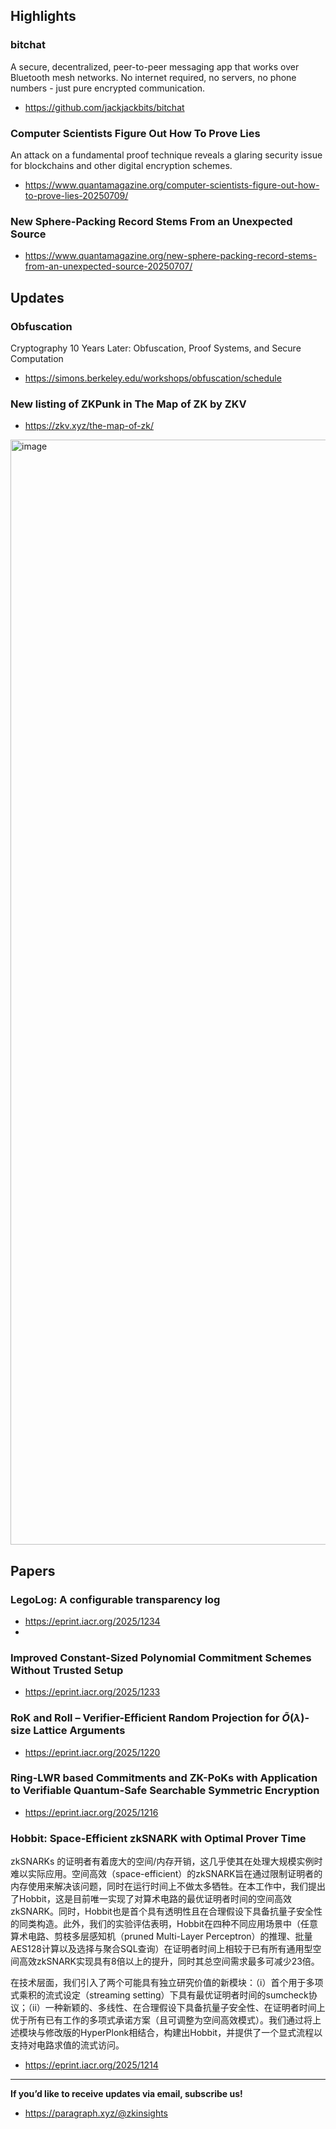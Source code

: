 ## Highlights

### bitchat
A secure, decentralized, peer-to-peer messaging app that works over Bluetooth mesh networks. No internet required, no servers, no phone numbers - just pure encrypted communication.
- <https://github.com/jackjackbits/bitchat>

### Computer Scientists Figure Out How To Prove Lies
An attack on a fundamental proof technique reveals a glaring security issue for blockchains and other digital encryption schemes.
- <https://www.quantamagazine.org/computer-scientists-figure-out-how-to-prove-lies-20250709/>

### New Sphere-Packing Record Stems From an Unexpected Source
- <https://www.quantamagazine.org/new-sphere-packing-record-stems-from-an-unexpected-source-20250707/>

## Updates
### Obfuscation
Cryptography 10 Years Later: Obfuscation, Proof Systems, and Secure Computation
- <https://simons.berkeley.edu/workshops/obfuscation/schedule>

### New listing of ZKPunk in The Map of ZK by ZKV
- <https://zkv.xyz/the-map-of-zk/>
<img width="3796" height="1768" alt="image" src="https://github.com/user-attachments/assets/116c7622-9034-47ce-962c-402b59047711" />

## Papers

### LegoLog: A configurable transparency log
- <https://eprint.iacr.org/2025/1234>
- 
### Improved Constant-Sized Polynomial Commitment Schemes Without Trusted Setup
- <https://eprint.iacr.org/2025/1233>

### RoK and Roll – Verifier-Efficient Random Projection for $\tilde{O}(\lambda)$-size Lattice Arguments
- <https://eprint.iacr.org/2025/1220>

### Ring-LWR based Commitments and ZK-PoKs with Application to Verifiable Quantum-Safe Searchable Symmetric Encryption
- <https://eprint.iacr.org/2025/1216>

### Hobbit: Space-Efficient zkSNARK with Optimal Prover Time
zkSNARKs 的证明者有着庞大的空间/内存开销，这几乎使其在处理大规模实例时难以实际应用。空间高效（space-efficient）的zkSNARK旨在通过限制证明者的内存使用来解决该问题，同时在运行时间上不做太多牺牲。在本工作中，我们提出了Hobbit，这是目前唯一实现了对算术电路的最优证明者时间的空间高效zkSNARK。同时，Hobbit也是首个具有透明性且在合理假设下具备抗量子安全性的同类构造。此外，我们的实验评估表明，Hobbit在四种不同应用场景中（任意算术电路、剪枝多层感知机（pruned Multi-Layer Perceptron）的推理、批量AES128计算以及选择与聚合SQL查询）在证明者时间上相较于已有所有通用型空间高效zkSNARK实现具有8倍以上的提升，同时其总空间需求最多可减少23倍。

在技术层面，我们引入了两个可能具有独立研究价值的新模块：（i）首个用于多项式乘积的流式设定（streaming setting）下具有最优证明者时间的sumcheck协议；（ii）一种新颖的、多线性、在合理假设下具备抗量子安全性、在证明者时间上优于所有已有工作的多项式承诺方案（且可调整为空间高效模式）。我们通过将上述模块与修改版的HyperPlonk相结合，构建出Hobbit，并提供了一个显式流程以支持对电路求值的流式访问。
- <https://eprint.iacr.org/2025/1214>

---
**If you’d like to receive updates via email, subscribe us!**

- <https://paragraph.xyz/@zkinsights>
